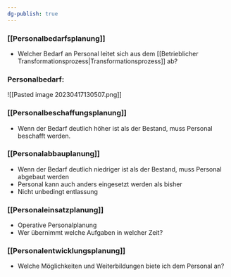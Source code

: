 ```yaml
---
dg-publish: true
---
```

### [[Personalbedarfsplanung]]
- Welcher Bedarf an Personal leitet sich aus dem [[Betrieblicher Transformationsprozess|Transformationsprozess]] ab?

### Personalbedarf:

![[Pasted image 20230417130507.png]]


### [[Personalbeschaffungsplanung]]
- Wenn der Bedarf deutlich höher ist als der Bestand, muss Personal beschafft werden.


### [[Personalabbauplanung]]
- Wenn der Bedarf deutlich niedriger ist als der Bestand, muss Personal abgebaut werden
- Personal kann auch anders eingesetzt werden als bisher
- Nicht unbedingt entlassung



### [[Personaleinsatzplanung]]
- Operative Personalplanung
- Wer übernimmt welche Aufgaben in welcher Zeit?


### [[Personalentwicklungsplanung]]
- Welche Möglichkeiten und Weiterbildungen biete ich dem Personal an?